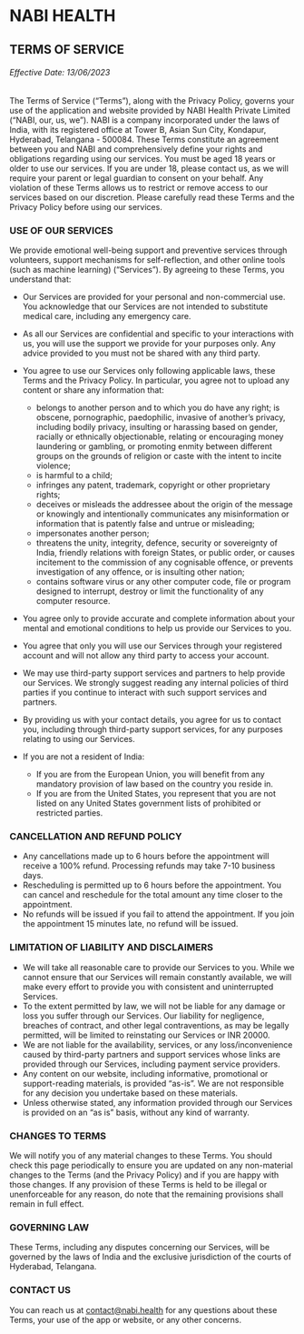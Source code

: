 # NABI HEALTH

## TERMS OF SERVICE

###### Effective Date: 13/06/2023

The Terms of Service (“Terms”), along with the Privacy Policy, governs your use of the application and website provided by NABI Health Private Limited (“NABI, our, us, we”). NABI is a company incorporated under the laws of India, with its registered office at Tower B, Asian Sun City, Kondapur, Hyderabad, Telangana - 500084.
These Terms constitute an agreement between you and NABI and comprehensively define your rights and obligations regarding using our services. You must be aged 18 years or older to use our services. If you are under 18, please contact us, as we will require your parent or legal guardian to consent on your behalf.
Any violation of these Terms allows us to restrict or remove access to our services based on our discretion. Please carefully read these Terms and the Privacy Policy before using our services. 

### USE OF OUR SERVICES 

We provide emotional well-being support and preventive services through volunteers, support mechanisms for self-reflection, and other online tools (such as machine learning) (“Services”). By agreeing to these Terms, you understand that:
- Our Services are provided for your personal and non-commercial use. You acknowledge that our Services are not intended to substitute medical care, including any emergency care. 
- As all our Services are confidential and specific to your interactions with us, you will use the support we provide for your purposes only. Any advice provided to you must not be shared with any third party.
- You agree to use our Services only following applicable laws, these Terms and the Privacy Policy. In particular, you agree not to upload any content or share any information that:
  - belongs to another person and to which you do have any right; is obscene, pornographic, paedophilic, invasive of another’s privacy, including bodily privacy, insulting or harassing based on gender, racially or ethnically objectionable, relating or encouraging money laundering or gambling, or promoting enmity between different groups on the grounds of religion or caste with the intent to incite violence;
  - is harmful to a child;
  - infringes any patent, trademark, copyright or other proprietary rights;
  - deceives or misleads the addressee about the origin of the message or knowingly and intentionally communicates any misinformation or information that is patently false and untrue or misleading;
  - impersonates another person;
  - threatens the unity, integrity, defence, security or sovereignty of India, friendly relations with foreign States, or public order, or causes incitement to the commission of any cognisable offence, or prevents investigation of any offence, or is insulting other nation;
  - contains software virus or any other computer code, file or program designed to interrupt, destroy or limit the functionality of any computer resource.

- You agree only to provide accurate and complete information about your mental and emotional conditions to help us provide our Services to you.
- You agree that only you will use our Services through your registered account and will not allow any third party to access your account.
- We may use third-party support services and partners to help provide our Services. We strongly suggest reading any internal policies of third parties if you continue to interact with such support services and partners.
- By providing us with your contact details, you agree for us to contact you, including through third-party support services, for any purposes relating to using our Services. 
- If you are not a resident of India:
  - If you are from the European Union, you will benefit from any mandatory provision of law based on the country you reside in. 
  - If you are from the United States, you represent that you are not listed on any United States government lists of prohibited or restricted parties.


### CANCELLATION AND REFUND POLICY

- Any cancellations made up to 6 hours before the appointment will receive a 100% refund. Processing refunds may take 7-10 business days.
- Rescheduling is permitted up to 6 hours before the appointment. You can cancel and reschedule for the total amount any time closer to the appointment. 
- No refunds will be issued if you fail to attend the appointment. 
  If you join the appointment 15 minutes late, no refund will be issued.

### LIMITATION OF LIABILITY AND DISCLAIMERS 

- We will take all reasonable care to provide our Services to you. While we cannot ensure that our Services will remain constantly available, we will make every effort to provide you with consistent and uninterrupted Services.
- To the extent permitted by law, we will not be liable for any damage or loss you suffer through our Services. Our liability for negligence, breaches of contract, and other legal contraventions, as may be legally permitted, will be limited to reinstating our Services or INR 20000. 
- We are not liable for the availability, services, or any loss/inconvenience caused by third-party partners and support services whose links are provided through our Services, including payment service providers. 
- Any content on our website, including informative, promotional or support-reading materials, is provided “as-is”. We are not responsible for any decision you undertake based on these materials. 
- Unless otherwise stated, any information provided through our Services is provided on an “as is” basis, without any kind of warranty. 

### CHANGES TO TERMS

We will notify you of any material changes to these Terms. You should check this page periodically to ensure you are updated on any non-material changes to the Terms (and the Privacy Policy) and if you are happy with those changes. 
If any provision of these Terms is held to be illegal or unenforceable for any reason, do note that the remaining provisions shall remain in full effect. 

### GOVERNING LAW 

These Terms, including any disputes concerning our Services, will be governed by the laws of India and the exclusive jurisdiction of the courts of Hyderabad, Telangana.

### CONTACT US

You can reach us at contact@nabi.health for any questions about these Terms, your use of the app or website, or any other concerns. 

